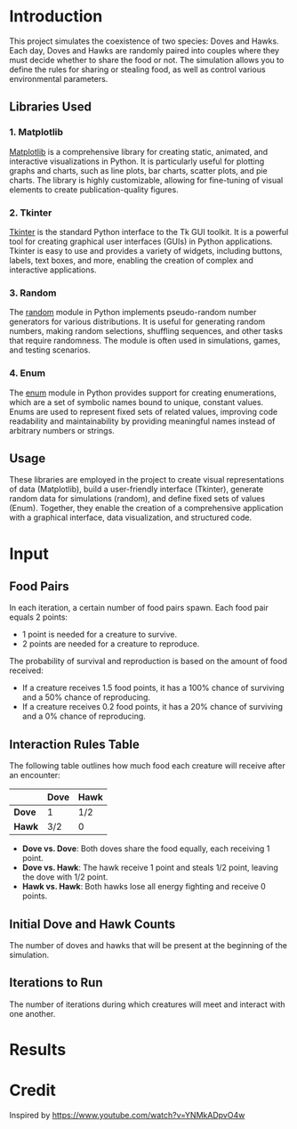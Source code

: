 # Introduction

This project simulates the coexistence of two species: Doves and Hawks. Each day, Doves and Hawks are randomly paired into couples where they must decide whether to share the food or not. The simulation allows you to define the rules for sharing or stealing food, as well as control various environmental parameters.

## Libraries Used

### 1. Matplotlib
[Matplotlib](https://matplotlib.org/) is a comprehensive library for creating static, animated, and interactive visualizations in Python. It is particularly useful for plotting graphs and charts, such as line plots, bar charts, scatter plots, and pie charts. The library is highly customizable, allowing for fine-tuning of visual elements to create publication-quality figures.

### 2. Tkinter
[Tkinter](https://docs.python.org/3/library/tkinter.html) is the standard Python interface to the Tk GUI toolkit. It is a powerful tool for creating graphical user interfaces (GUIs) in Python applications. Tkinter is easy to use and provides a variety of widgets, including buttons, labels, text boxes, and more, enabling the creation of complex and interactive applications.

### 3. Random
The [random](https://docs.python.org/3/library/random.html) module in Python implements pseudo-random number generators for various distributions. It is useful for generating random numbers, making random selections, shuffling sequences, and other tasks that require randomness. The module is often used in simulations, games, and testing scenarios.

### 4. Enum
The [enum](https://docs.python.org/3/library/enum.html) module in Python provides support for creating enumerations, which are a set of symbolic names bound to unique, constant values. Enums are used to represent fixed sets of related values, improving code readability and maintainability by providing meaningful names instead of arbitrary numbers or strings.

## Usage
These libraries are employed in the project to create visual representations of data (Matplotlib), build a user-friendly interface (Tkinter), generate random data for simulations (random), and define fixed sets of values (Enum). Together, they enable the creation of a comprehensive application with a graphical interface, data visualization, and structured code.

# Input

## Food Pairs
In each iteration, a certain number of food pairs spawn. Each food pair equals 2 points:
- 1 point is needed for a creature to survive.
- 2 points are needed for a creature to reproduce.

The probability of survival and reproduction is based on the amount of food received:
- If a creature receives 1.5 food points, it has a 100% chance of surviving and a 50% chance of reproducing.
- If a creature receives 0.2 food points, it has a 20% chance of surviving and a 0% chance of reproducing.

## Interaction Rules Table
The following table outlines how much food each creature will receive after an encounter:

|       | Dove | Hawk |
|-------|------|------|
| **Dove** |  1  | 1/2  |
| **Hawk** | 3/2  |  0  |

- **Dove vs. Dove**: Both doves share the food equally, each receiving 1 point.
- **Dove vs. Hawk**: The hawk receive 1 point and steals 1/2 point, leaving the dove with 1/2 point.
- **Hawk vs. Hawk**: Both hawks lose all energy fighting and receive 0 points.

## Initial Dove and Hawk Counts
The number of doves and hawks that will be present at the beginning of the simulation.

## Iterations to Run
The number of iterations during which creatures will meet and interact with one another.

# Results

# Credit
Inspired by https://www.youtube.com/watch?v=YNMkADpvO4w

